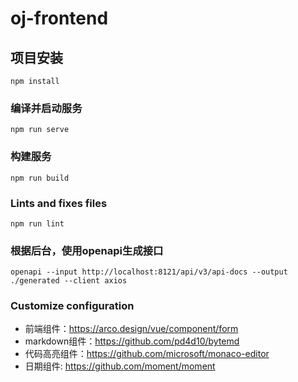 # oj-frontend

## 项目安装

```
npm install
```

### 编译并启动服务

```
npm run serve
```

### 构建服务

```
npm run build
```

### Lints and fixes files

```
npm run lint
```

### 根据后台，使用openapi生成接口

```shell
openapi --input http://localhost:8121/api/v3/api-docs --output ./generated --client axios
```

### Customize configuration
- 前端组件：https://arco.design/vue/component/form
- markdown组件：https://github.com/pd4d10/bytemd
- 代码高亮组件：https://github.com/microsoft/monaco-editor
- 日期组件: https://github.com/moment/moment
